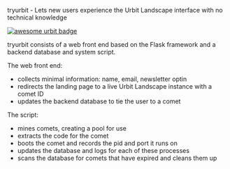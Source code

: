 tryurbit - Lets new users experience the Urbit Landscape interface with no technical knowledge

[![awesome urbit badge](https://img.shields.io/badge/~-awesome%20urbit-lightgrey)](https://github.com/urbit/awesome-urbit)


tryurbit consists of a web front end based on the Flask framework and a backend database and system script. 

The web front end:
 - collects minimal information: name, email, newsletter optin
 - redirects the landing page to a live Urbit Landscape instance with a comet ID
 - updates the backend database to tie the user to a comet
 
The script:
 - mines comets, creating a pool for use
 - extracts the code for the comet
 - boots the comet and records the pid and port it runs on
 - updates the database and logs for each of these processes
 - scans the database for comets that have expired and cleans them up
